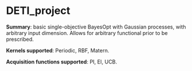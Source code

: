 # DETI_project
**Summary**: basic single-objective BayesOpt with Gaussian processes, with arbitrary input dimension. Allows for arbitrary functional  prior to be prescribed.

**Kernels supported**: Periodic, RBF, Matern.
 
**Acquisition functions supported**: PI, EI, UCB.
